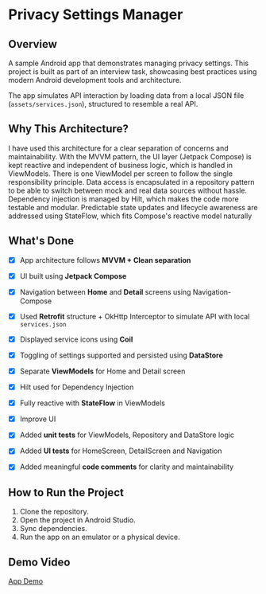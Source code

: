 # Privacy Settings Manager

## Overview

A sample Android app that demonstrates managing privacy settings. This project is built as part of an interview task, showcasing best practices using modern Android development tools and architecture.

The app simulates API interaction by loading data from a local JSON file (`assets/services.json`), structured to resemble a real API.


## Why This Architecture?

I have used this architecture for a clear separation of concerns and maintainability. With the MVVM pattern, the UI layer (Jetpack Compose) is kept reactive and independent of business logic, which is handled in ViewModels. There is one ViewModel per screen to follow the single responsibility principle.
Data access is encapsulated in a repository pattern to be able to switch between mock and real data sources without hassle. Dependency injection is managed by Hilt, which makes the code more testable and modular. Predictable state updates and lifecycle awareness are addressed using StateFlow, which fits Compose's reactive model naturally


## What's Done

- [x] App architecture follows **MVVM + Clean separation**
- [x] UI built using **Jetpack Compose**
- [x] Navigation between **Home** and **Detail** screens using Navigation-Compose
- [x] Used **Retrofit** structure + OkHttp Interceptor to simulate API with local `services.json`
- [x] Displayed service icons using **Coil**
- [x] Toggling of settings supported and persisted using **DataStore**
- [x] Separate **ViewModels** for Home and Detail screen
- [x] Hilt used for Dependency Injection
- [x] Fully reactive with **StateFlow** in ViewModels
- [x] Improve UI
- [x] Added **unit tests** for ViewModels, Repository and DataStore logic
- [x] Added **UI tests** for HomeScreen, DetailScreen and Navigation
- [x] Added meaningful **code comments** for clarity and maintainability


## How to Run the Project
1. Clone the repository.
2. Open the project in Android Studio.
3. Sync dependencies.
4. Run the app on an emulator or a physical device.

## Demo Video

[App Demo](https://github.com/user-attachments/assets/40d20839-9280-41f8-af3b-85b897fd3d85)

